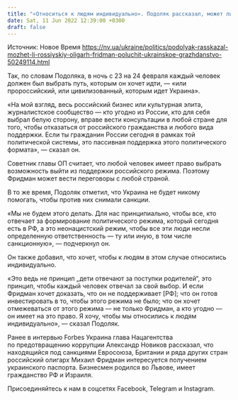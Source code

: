 ```yaml
---
title: "«Относиться к людям индивидуально». Подоляк рассказал, может ли российский олигарх Фридман получить украинское гражданство"
date: Sat, 11 Jun 2022 12:39:00 +0300
draft: false
---
```

Источник: Новое Время https://nv.ua/ukraine/politics/podolyak-rasskazal-mozhet-li-rossiyskiy-oligarh-fridman-poluchit-ukrainskoe-grazhdanstvo-50249114.html


Так, по словам Подоляка, в ночь с 23 на 24 февраля каждый человек должен был выбрать путь, которым он хочет идти, — «или пророссийский, или цивилизованный, которым идет Украина».

«На мой взгляд, весь российский бизнес или культурная элита, журналистское сообщество — кто угодно из России, кто для себя выбрал белую сторону, вправе вести консультации в любой стране для того, чтобы отказаться от российского гражданства и любого вида поддержки. Если ты гражданин России сегодня в рамках той политической системы, это пассивная поддержка этого политического формата», — сказал он.

Советник главы ОП считает, что любой человек имеет право выбрать возможность выйти из поддержки российского режима. Поэтому Фридман может вести переговоры с любой страной.

 В то же время, Подоляк отметил, что Украина не будет никому помогать, чтобы против них снимали санкции.

«Мы не будем этого делать. Для нас принципиально, чтобы все, кто отвечает за формирование политического режима, который сегодня есть в РФ, а это неонацистский режим, чтобы все эти люди несли определенную ответственность — ту или иную, в том числе санкционную», — подчеркнул он.

Он также добавил, что хочет, чтобы к людям в этом случае относились индивидуально.

«Это ведь не принцип „дети отвечают за поступки родителей“, это принцип, чтобы каждый человек отвечал за свой выбор. И если Фридман хочет доказать, что он не поддерживает [РФ]; что он готов инвестировать в то, чтобы этого режима не было; что он хочет отмежеваться от этого режима — не только Фридман, а кто угодно — он имеет на это право. Я хочу, чтобы мы относились к людям индивидуально», — сказал Подоляк.

Ранее в интервью Forbes Украина глава Нацагентства по предотвращению коррупции Александр Новиков рассказал, что находящийся под санкциями Евросоюза, Британии и ряда других стран российский олигарх Михаил Фридман интересуется получением украинского паспорта. Бизнесмен родился во Львове, имеет гражданство РФ и Израиля.

Присоединяйтесь к нам в соцсетях Facebook, Telegram и Instagram.
